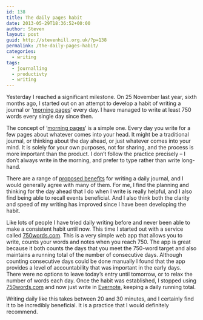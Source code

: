 ```yaml
---
id: 138
title: The daily pages habit
date: 2013-05-29T18:36:52+00:00
author: Steven
layout: post
guid: http://stevenhill.org.uk/?p=138
permalink: /the-daily-pages-habit/
categories:
  - writing
tags:
  - journalling
  - productivty
  - writing
---
```

Yesterday I reached a significant milestone. On 25 November last year, sixth months ago, I started out on an attempt to develop a habit of writing a journal or &#8216;[morning pages](http://juliacameronlive.com/basic-tools/morning-pages/)&#8216; every day. I have managed to write at least 750 words every single day since then.

The concept of &#8216;[morning pages](http://juliacameronlive.com/basic-tools/morning-pages/)&#8216; is a simple one. Every day you write for a few pages about whatever comes into your head. It might be a traditional journal, or thinking about the day ahead, or just whatever comes into your mind. It is solely for your own purposes, not for sharing, and the process is more important than the product. I don&#8217;t follow the practice precisely &#8211; I don&#8217;t always write in the morning, and prefer to type rather than write long-hand.

There are a range of [proposed benefits](http://michaelhyatt.com/daily-journal.html) for writing a daily journal, and I would generally agree with many of them. For me, I find the planning and thinking for the day ahead that I do when I write is really helpful, and I also find being able to recall events beneficial. And I also think both the clarity and speed of my writing has improved since I have been developing the habit.

Like lots of people I have tried daily writing before and never been able to make a consistent habit until now. This time I started out with a service called [750words.com](https://750words.com/). This is a very simple web app that allows you to write, counts your words and notes when you reach 750. The app is great because it both counts the days that you meet the 750-word target and also maintains a running total of the number of consecutive days. Although counting consecutive days could be done manually I found that the app provides a level of accountability that was important in the early days. There were no options to leave today&#8217;s entry until tomorrow, or to relax the number of words each day. Once the habit was established, I stopped using [750words.com](https://750words.com/) and now just write in [Evernote](http://www.evernote.com/), keeping a daily running total.

Writing daily like this takes between 20 and 30 minutes, and I certainly find it to be incredibly beneficial. It is a practice that I would definitely recommend.